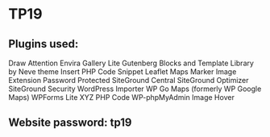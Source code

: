 # TP19
## Plugins used:
Draw Attention
Envira Gallery Lite
Gutenberg Blocks and Template Library by Neve theme
Insert PHP Code Snippet
Leaflet Maps Marker Image Extension
Password Protected
SiteGround Central
SiteGround Optimizer
SiteGround Security
WordPress Importer
WP Go Maps (formerly WP Google Maps)
WPForms Lite
XYZ PHP Code
WP-phpMyAdmin
Image Hover
## Website password: tp19
